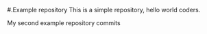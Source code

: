 #.Example repository
This is a simple repository, hello world coders.

My second example repository commits